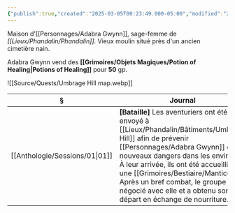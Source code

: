 ```yaml
---
{"publish":true,"created":"2025-03-05T00:23:49.000-05:00","modified":"2025-03-05T00:23:49.000-05:00","tags":["Adabra","Propriété"],"cssclasses":""}
---
```



Maison d'[[Personnages/Adabra Gwynn]], sage-femme de *[[Lieux/Phandalin/Phandalin]]*. Vieux moulin situé près d'un ancien cimetière nain.

Adabra Gwynn vend des **[[Grimoires/Objets Magiques/Potion of Healing\|Potions of Healing]]** pour **50** gp.

![[Source/Quests/Umbrage Hill map.webp]]

| §                                 | Journal                                                                                                                                                                                                                                                                                                      |
| --------------------------------- | ------------------------------------------------------------------------------------------------------------------------------------------------------------------------------------------------------------------------------------------------------------------------------------------------------------ |
| [[Anthologie/Sessions/01\|01]] | **[Bataille]** Les aventuriers ont été envoyé à [[Lieux/Phandalin/Bâtiments/Umbrage Hill]] afin de prévenir [[Personnages/Adabra Gwynn]] des nouveaux dangers dans les environs. À leur arrivée, ils ont été accueilli par une [[Grimoires/Bestiaire/Manticore]]. Après un bref combat, le groupe a négocié avec elle et a obtenu son départ en échange de nourriture. |

